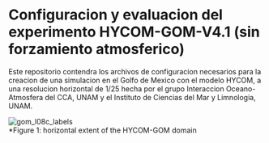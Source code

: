 # Configuracion y evaluacion del experimento HYCOM-GOM-V4.1 (sin forzamiento atmosferico)

Este repositorio contendra los archivos de configuracion necesarios para la creacion de una simulacion en el Golfo de Mexico con el modelo HYCOM, a una resolucion horizontal de 1/25  hecha por el grupo Interaccion Oceano-Atmosfera del CCA, UNAM y el Instituto de Ciencias del Mar y Limnologia, UNAM.


![gom_l08c_labels](https://user-images.githubusercontent.com/50562184/93612619-533a6280-f995-11ea-8b7a-e5dba8107901.jpg)<br>
*Figure 1: horizontal extent of the HYCOM-GOM domain



